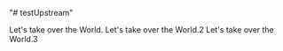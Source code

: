 "# testUpstream" 

Let's take over the World.
Let's take over the World.2
Let's take over the World.3
